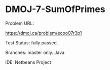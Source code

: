 # DMOJ-7-SumOfPrimes

Problem URL:

  https://dmoj.ca/problem/ecoo07r3p1

Test Status: fully passed.

Branches:
  master only. Java
  
IDE:
  Netbeans Project
  
